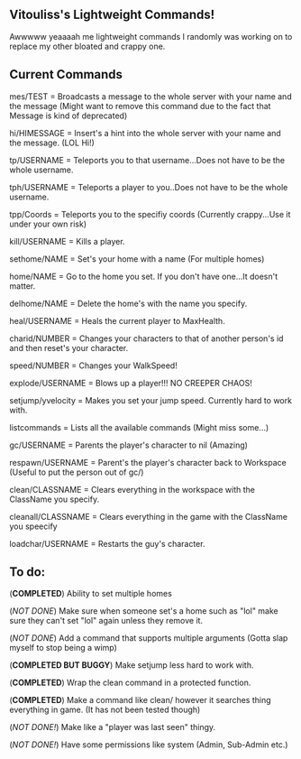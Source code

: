 ## Vitouliss's Lightweight Commands! 

Awwwww yeaaaah me lightweight commands I randomly was working on to replace my other bloated and crappy one. 

## Current Commands

mes/TEST = Broadcasts a message to the whole server with your name and the message (Might want to remove this command due to the fact that Message is kind of deprecated)

hi/HIMESSAGE = Insert's a hint into the whole server with your name and the message. (LOL Hi!)

tp/USERNAME = Teleports you to that username...Does not have to be the whole username.

tph/USERNAME = Teleports a player to you..Does not have to be the whole username.

tpp/Coords = Teleports you to the specifiy coords (Currently crappy...Use it under your own risk)

kill/USERNAME = Kills a player.

sethome/NAME = Set's your home with a name (For multiple homes)

home/NAME = Go to the home you set. If you don't have one...It doesn't matter.

delhome/NAME = Delete the home's with the name you specify. 

heal/USERNAME = Heals the current player to MaxHealth. 

charid/NUMBER = Changes your characters to that of another person's id and then reset's your character.

speed/NUMBER = Changes your WalkSpeed!

explode/USERNAME = Blows up a player!!! NO CREEPER CHAOS!

setjump/yvelocity = Makes you set your jump speed. Currently hard to work with. 

listcommands = Lists all the available commands (Might miss some...)

gc/USERNAME = Parents the player's character to nil (Amazing)

respawn/USERNAME = Parent's the player's character back to Workspace (Useful to put the person out of gc/)

clean/CLASSNAME = Clears everything in the workspace with the ClassName you specify.

cleanall/CLASSNAME = Clears everything in the game with the ClassName you speecify

loadchar/USERNAME = Restarts the guy's character. 

## To do:

(**COMPLETED**) Ability to set multiple homes

(*NOT DONE*) Make sure when someone set's a home such as "lol" make sure they can't set "lol" again 
unless they remove it.

(*NOT DONE*) Add a command that supports multiple arguments (Gotta slap myself to stop being a wimp)

(**COMPLETED BUT BUGGY**) Make setjump less hard to work with.

(**COMPLETED**) Wrap the clean command in a protected function.

(**COMPLETED**) Make a command like clean/ however it searches thing everything in game. (It has not been tested though)

(*NOT DONE!*) Make like a "player was last seen" thingy.

(*NOT DONE!*) Have some permissions like system (Admin, Sub-Admin etc.)